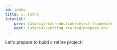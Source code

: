 ```yaml
---
id: index
title: 1. Intro
tutorial:
    prev: tutorial/introduction/select-framework
    next: tutorial/getting-started/prepare-env
---
```


<Checklist>

<ChecklistItem id="getting-started">
Let's prepare to build a refine project!
</ChecklistItem>

</Checklist>
